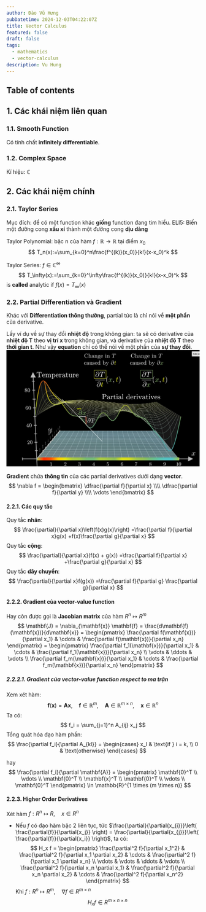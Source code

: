 ```yaml
---
author: Đào Vũ Hưng
pubDatetime: 2024-12-03T04:22:07Z
title: Vector Calculus
featured: false
draft: false
tags:
  - mathematics
  - vector-calculus
description: Vu Hung
---
```

## Table of contents
## 1.  Các khái niệm liên quan
### 1.1. Smooth Function
Có tính chất **infinitely differentiable**. 
### 1.2. Complex Space
Kí hiệu: $\mathbb{C}$ 
## 2. Các khái niệm chính
### 2.1. Taylor Series
Mục đích: để có một function khác **giống** function đang tìm hiểu. 
ELI5: Biến một đường cong **xấu xí** thành một đường cong **dịu dàng**

Taylor Polynomial: bậc n của hàm $f:\mathbb{R} \to \mathbb{R}$ tại điểm $x_{0}$
$$
T_n(x):=\sum_{k=0}^n\frac{f^{(k)}(x_0)}{k!}(x-x_0)^k
$$

Taylor Series: $f \in \mathbb{C}^{\infty}$
$$
T_\infty(x):=\sum_{k=0}^\infty\frac{f^{(k)}(x_0)}{k!}(x-x_0)^k
$$
is **called** analytic if $f(x)=T_{\infty}(x)$
### 2.2. Partial Differentiation và Gradient
Khác với **Differentiation thông thường**, partial tức là chỉ nói về **một phần** của derivative. 

Lấy ví dụ về sự thay đổi **nhiệt độ** trong không gian: ta sẽ có derivative của **nhiệt độ T** theo **vị trí x** trong không gian, và derivative của **nhiệt độ T** theo **thời gian t**. Như vậy **equation** chỉ có thể nói về một phần của **sự thay đổi**. 
![images](../../assets/images/2024-12-10_22-17-27.png)

**Gradient** chứa **thông tin** của các partial derivatives dưới dạng **vector**.
$$
\nabla f = 
\begin{bmatrix}
\dfrac{\partial f}{\partial x} \\\\
\dfrac{\partial f}{\partial y} \\\\
\vdots
\end{bmatrix}
$$
#### 2.2.1. Các quy tắc
Quy tắc **nhân**: 
$$
\frac{\partial}{\partial x}\left(f(x)g(x)\right)
=\frac{\partial f}{\partial x}g(x)
+f(x)\frac{\partial g}{\partial x}
$$
Quy tắc **cộng**:
$$
\frac{\partial}{\partial x}(f(x) + g(x))
=\frac{\partial f}{\partial x}
+\frac{\partial g}{\partial x}
$$
Quy tắc **dây chuyền**:
$$
\frac{\partial}{\partial x}f(g(x))
=\frac{\partial f}{\partial g}
\frac{\partial g}{\partial x}
$$
#### 2.2.2. Gradient của vector-value function
Hay còn được gọi là **Jacobian matrix** của hàm $R^n \mapsto R^m$
$$
\mathbf{J} = \nabla_{\mathbf{x}} \mathbf{f} 
= \frac{d\mathbf{f}(\mathbf{x})}{d\mathbf{x}} 
= \begin{pmatrix} \frac{\partial f(\mathbf{x})}{\partial x_1} & \cdots & \frac{\partial f(\mathbf{x})}{\partial x_n} \end{pmatrix} 
= \begin{pmatrix} \frac{\partial f_1(\mathbf{x})}{\partial x_1} & \cdots & \frac{\partial f_1(\mathbf{x})}{\partial x_n} \\ \vdots & \ddots & \vdots \\ \frac{\partial f_m(\mathbf{x})}{\partial x_1} & \cdots & \frac{\partial f_m(\mathbf{x})}{\partial x_n} \end{pmatrix} 
$$
##### 2.2.2.1. Gradient của vector-value function respect to ma trận 
Xem xét hàm:
$$
\mathbf{f}(\mathbf{x}) = \mathbf{A}\mathbf{x}, \quad \mathbf{f} \in \mathbb{R}^m, \quad \mathbf{A} \in \mathbb{R}^{m \times n}, \quad \mathbf{x} \in \mathbb{R}^n
$$
Ta có:
$$
f_i = \sum_{j=1}^n A_{ij} x_j
$$
Tổng quát hóa đạo hàm phần:
$$
\frac{\partial f_i}{\partial A_{kl}} =
\begin{cases}
x_l & \text{if } i = k, \\
0 & \text{otherwise}
\end{cases}
$$

hay 
$$
\frac{\partial f_i}{\partial \mathbf{A}} = 
\begin{pmatrix}
\mathbf{0}^T \\
\vdots \\
\mathbf{0}^T \\
\mathbf{x}^T \\
\mathbf{0}^T \\
\vdots \\
\mathbf{0}^T
\end{pmatrix}
\in \mathbb{R}^{1 \times (m \times n)}
$$
#### 2.2.3. Higher Order Derivatives
Xét hàm $f:R^n \mapsto R,\quad x \in R^n$
- Nếu $f$ có đạo hàm bậc 2 liên tục, tức $\frac{\partial}{\partial{x_{i}}}\left( \frac{\partial{f}}{\partial{x_j}} \right) = \frac{\partial}{\partial{x_{j}}}\left( \frac{\partial{f}}{\partial{x_i}} \right)$, ta có:
$$
H_x f = 
\begin{pmatrix}
\frac{\partial^2 f}{\partial x_1^2} & \frac{\partial^2 f}{\partial x_1 \partial x_2} & \cdots & \frac{\partial^2 f}{\partial x_1 \partial x_n} \\
\vdots & \vdots & \ddots & \vdots \\
\frac{\partial^2 f}{\partial x_n \partial x_1} & \frac{\partial^2 f}{\partial x_n \partial x_2} & \cdots & \frac{\partial^2 f}{\partial x_n^2}
\end{pmatrix}
$$
Khi $f: R^n \mapsto R^m, \quad \nabla f \in R^{m\times n}$
$$
H_{x}f \in R^{m\times n\times n}
$$